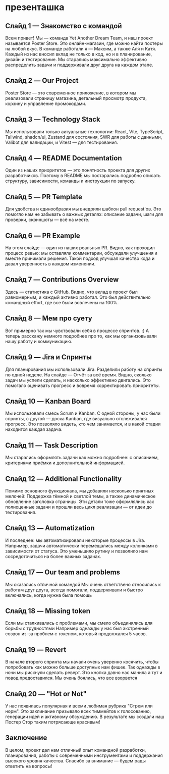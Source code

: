 # презенташка

## Слайд 1 — Знакомство с командой

Всем привет! Мы — команда Yet Another Dream Team, и наш проект называется Poster Store. Это онлайн-магазин, где можно найти постеры на любой вкус.
В команде работали я — Максим, а также Аля и Катя. Каждый из нас вносил вклад не только в код, но и в планирование, дизайн и тестирование. Мы старались максимально эффективно распределить задачи и поддерживали друг друга на каждом этапе.

## Слайд 2 — Our Project

Poster Store — это современное приложение, в котором мы реализовали страницу магазина, детальный просмотр продукта, корзину и управление промокодами.

## Слайд 3 — Technology Stack

Мы использовали только актуальные технологии:
React, Vite, TypeScript, Tailwind, shadcn/ui, Zustand для состояния, SWR для работы с данными, Valibot для валидации, и Vitest — для тестирования.

## Слайд 4 — README Documentation

Один из наших приоритетов — это понятность проекта для других разработчиков. Поэтому в README мы постарались подробно описать структуру, зависимости, команды и инструкции по запуску.

## Слайд 5 — PR Template

Для удобства и единообразия мы внедрили шаблон pull request'ов.
Это помогло нам не забывать о важных деталях: описание задачи, шаги для проверки, скриншоты — всё на месте.

## Слайд 6 — PR Example

На этом слайде — один из наших реальных PR. Видно, как проходил процесс ревью: мы оставляли комментарии, обсуждали улучшения и вместе принимали решения. Такой подход улучшал качество кода и давал уверенность в каждом изменении.

## Слайд 7 — Contributions Overview

Здесь — статистика с GitHub. Видно, что вклад в проект был равномерным, и каждый активно работал. Это был действительно командный effort, где все были вовлечены на 100%.

## Слайд 8 — Мем про суету

Вот примерно так мы чувствовали себя в процессе спринтов. :)
А теперь расскажу немного подробнее про то, как мы организовывали нашу работу и коммуникацию.

## Слайд 9 — Jira и Спринты

Для планирования мы использовали Jira. Разделили работу на спринты по одной неделе.
На слайде — Отчёт за всё время. Видно, сколько задач мы успели сделать, и насколько эффективно двигались. Это помогало оценивать прогресс и вовремя корректировать приоритеты.

## Слайд 10 — Kanban Board

Мы использовали смесь Scrum и Kanban.
С одной стороны, у нас были спринты, с другой — доска Kanban, где визуально отслеживался прогресс. Это позволяло видеть, кто чем занимается, и в какой стадии находится каждая задача.

## Слайд 11 — Task Description

Мы старались оформлять задачи как можно подробнее: с описанием, критериями приёмки и дополнительной информацией.

## Слайд 12 — Additional Functionality

Помимо основного функционала, мы добавили несколько приятных мелочей:
Поддержка тёмной и светлой темы, а также динамическое обновление заголовка страницы.
Эти детали тоже оформлялись как полноценные задачи и прошли весь цикл реализации — от идеи до тестирования.

## Слайд 13 — Automatization

И последнее: мы автоматизировали некоторые процессы в Jira.
Например, задачи автоматически перемещались между колонками в зависимости от статуса. Это уменьшило рутину и позволило нам сосредоточиться на более важных задачах.

<!-- ## Слайд 14 —
## Слайд 15 —
## Слайд 16 — -->

## Слайд 17 — Our team and problems

Мы оказались отличной командой
Мы очень ответствено относились к работам друг друга, всегда помогали, поддерживали и быстро включались, когда нужна была помощь

## Слайд 18 — Missing token

Если мы сталкивались с проблемами, мы смело объединялись для борьбы с трудностями
Например однажды у нас был экстренный созвон из-за проблем с токеном, который продолжался 5 часов.

## Слайд 19 — Revert

В начале второго спринта мы начали очень уверенно косячить, чтобы попробовать как можно больше доступных нам фишек. Так однажды в ночи мы рискнули сделать реверт. Это кнопка давно нас манила а тут и повод предоставился.
Мы очень боялись, что все взорвется

## Слайд 20 — "Hot or Not"

У нас появилась популярная и всеми любимая рубрика "Стрем или норм". Это заклинание призывало всех тиммейтов к голосованию, генерации идей и активному обсуждению.
В результате мы создали наш Постер Стор таким потрясающе красивым!

## Заключение

В целом, проект дал нам отличный опыт командной разработки, планирования, работы с современными инструментами и поддержания высокого уровня качества.
Спасибо за внимание — будем рады ответить на вопросы!
